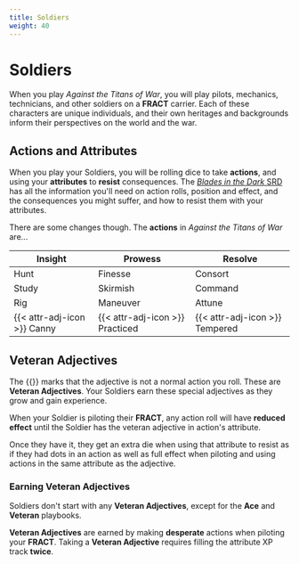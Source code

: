 ```yaml
---
title: Soldiers
weight: 40
---
```


# Soldiers

When you play _Against the Titans of War_, you will play pilots, mechanics, technicians,
and other soldiers on a **FRACT** carrier. Each of these characters are unique
individuals, and their own heritages and backgrounds inform their perspectives
on the world and the war.

## Actions and Attributes

When you play your Soldiers, you will be rolling dice to take **actions**, and
using your **attributes** to **resist** consequences. The [_Blades in the Dark_
SRD](https://bladesinthedark.com/basics/) has all the information you'll need on
action rolls, position and effect, and the consequences you might suffer, and
how to resist them with your attributes.

There are some changes though. The **actions** in _Against the Titans of War_
are...

<table>
  <thead>
    <tr>
      <th>Insight</th>
      <th>Prowess</th>
      <th>Resolve</th>
    </tr>
  </thead>
  <tbody>
    <tr>
      <td>Hunt</td>
      <td>Finesse</td>
      <td>Consort</td>
    </tr>
      <td>Study</td>
      <td>Skirmish</td>
      <td>Command</td>
    <tr>
      <td>Rig</td>
      <td>Maneuver</td>
      <td>Attune</td>
    </tr>
    <tr>
      <td>{{< attr-adj-icon >}} Canny</td>
      <td>{{< attr-adj-icon >}} Practiced</td>
      <td>{{< attr-adj-icon >}} Tempered</td>
    </tr>
  </tbody>
</table>

## Veteran Adjectives

The {{<attr-adj-icon >}} marks that the adjective is not a normal action you
roll. These are **Veteran Adjectives**. Your Soldiers earn these special adjectives as they grow and gain
experience.

When your Soldier is piloting their **FRACT**, any action roll will have **reduced effect**
until the Soldier has the veteran adjective in action's attribute.

Once they have it, they get an extra die when using that attribute to resist as
if they had dots in an action as well as full effect when piloting and using
actions in the same attribute as the adjective.

### Earning Veteran Adjectives

Soldiers don't start with any **Veteran Adjectives**, except for the **Ace** and
**Veteran** playbooks.

**Veteran Adjectives** are earned by making **desperate** actions
when piloting your **FRACT**. Taking a **Veteran Adjective** requires filling the
attribute XP track **twice**.

